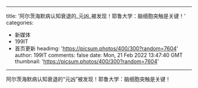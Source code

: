 
---
title: '阿尔茨海默病认知衰退的_元凶_被发现！耶鲁大学：脑细胞突触是关键！'
categories: 
 - 新媒体
 - 199IT
 - 首页更新
headimg: 'https://picsum.photos/400/300?random=7604'
author: 199IT
comments: false
date: Mon, 21 Feb 2022 13:47:40 GMT
thumbnail: 'https://picsum.photos/400/300?random=7604'
---

<div>   
阿尔茨海默病认知衰退的“元凶”被发现！耶鲁大学：脑细胞突触是关键！  
</div>
            